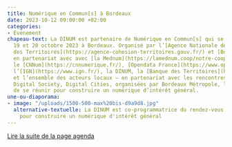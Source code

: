 ```yaml
---
title: Numérique en Commun[s] à Bordeaux
date: 2023-10-12 09:00:00 +02:00
categories:
- Événement
chapeau-text: La DINUM est partenaire de Numérique en Commun[s] qui se tiendra du
  19 et 20 octobre 2023 à Bordeaux. Organisé par l’[Agence Nationale de la Cohésion
  des Territoires](https://agence-cohesion-territoires.gouv.fr/) et [Bordeaux Métropole](https://www.bordeaux-metropole.fr/)
  en partenariat avec avec [la Mednum](https://lamednum.coop/notre-cooperative/),
  le [CNNum](https://cnnumerique.fr/), [Opendata France](https://www.opendatafrance.net/),
  l’[IGN](https://www.ign.fr/), la DINUM, la [Banque des Territoires](https://www.banquedesterritoires.fr/)
  et l’ensemble des acteurs locaux – en partenariat avec les rencontres internationales
  Digital Society, Digital Cities, organisées par Bordeaux Métropole, l’objectif est
  de se réunir pour construire un numérique d’intérêt général.
une-ou-diaporama:
- image: "/uploads/1500-500-max%20bis-d9a9d8.jpg"
  alternative-textuelle: La DINUM est co-programmatrice du rendez-vous incontournable
    pour construire un numérique d'intérêt général
---
```


<div class="lien-important"><p><a href="https://www.numerique.gouv.fr/agenda/numerique-en-commun-s-a-bordeaux/">Lire la suite de la page agenda</a></p></div>